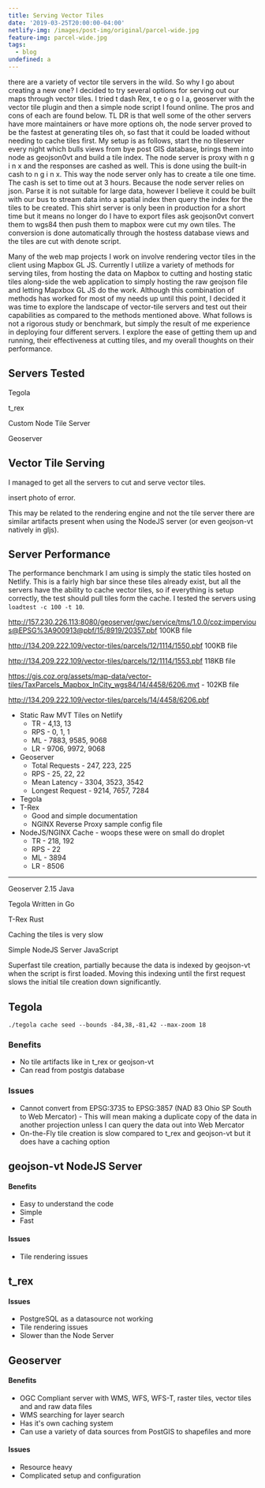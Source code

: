 ```yaml
---
title: Serving Vector Tiles
date: '2019-03-25T20:00:00-04:00'
netlify-img: /images/post-img/original/parcel-wide.jpg
feature-img: parcel-wide.jpg
tags:
  - blog
undefined: a
---
```

there are a variety of vector tile servers in the wild. So why I go about creating a new one? I decided to try several options for serving out our maps through vector tiles. I tried t dash Rex, t e o g o l a, geoserver with the vector tile plugin and then a simple node script I found online. The pros and cons of each are found below. TL DR is that well some of the other servers have more maintainers or have more options oh, the node server proved to be the fastest at generating tiles oh, so fast that it could be loaded without needing to cache tiles first. My setup is as follows, start the no tileserver every night which bulls views from bye post GIS database, brings them into node as geojson0vt and build a tile index. The node server is proxy with n g i n x and the responses are cashed as well. This is done using the built-in cash to n g i n x. This way the node server only has to create a tile one time. The cash is set to time out at 3 hours. Because the node server relies on json. Parse it is not suitable for large data, however I believe it could be built with our bus to stream data into a spatial index then query the index for the tiles to be created. This shirt server is only been in production for a short time but it means no longer do I have to export files ask geojson0vt convert them to wgs84 then push them to mapbox were cut my own tiles. The conversion is done automatically through the hostess database views and the tiles are cut with denote script.

Many of the web map projects I work on involve rendering vector tiles in the client using Mapbox GL JS. Currently I utilize a variety of methods for serving tiles, from hosting the data on Mapbox to cutting and hosting static tiles along-side the web application to simply hosting the raw geojson file and letting Mapxbox GL JS do the work. Although this combination of methods has worked for most of my needs up until this point, I decided it was time to explore the landscape of vector-tile servers and test out their capabilities as compared to the methods mentioned above. What follows is not a rigorous study or benchmark, but simply the result of me experience in deploying four different servers. I explore the ease of getting them up and running, their effectiveness at cutting tiles, and my overall thoughts on their performance. 

## Servers Tested

Tegola

t_rex

Custom Node Tile Server

Geoserver

## Vector Tile Serving

I managed to get all the servers to cut and serve vector tiles. 

insert photo of error. 

This may be related to the rendering engine and not the tile server there are similar artifacts present when using the NodeJS server (or even geojson-vt natively in gljs).

## Server Performance

The performance benchmark I am using is simply the static tiles hosted on Netlify. This is a fairly high bar since these tiles already exist, but all the servers have the ability to cache vector tiles, so if everything is setup correctly, the test should pull tiles form the cache. I tested the servers using `loadtest -c 100 -t 10`.

http://157.230.226.113:8080/geoserver/gwc/service/tms/1.0.0/coz:impervious@EPSG%3A900913@pbf/15/8919/20357.pbf 100KB file

http://134.209.222.109/vector-tiles/parcels/12/1114/1550.pbf 100KB file

http://134.209.222.109/vector-tiles/parcels/12/1114/1553.pbf 118KB file

https://gis.coz.org/assets/map-data/vector-tiles/TaxParcels_Mapbox_InCity_wgs84/14/4458/6206.mvt - 102KB file

http://134.209.222.109/vector-tiles/parcels/14/4458/6206.pbf

* Static Raw MVT Tiles on Netlify
  * TR - 4,13, 13 
  * RPS - 0, 1, 1
  * ML - 7883, 9585, 9068
  * LR - 9706, 9972, 9068
* Geoserver
  * Total Requests - 247, 223, 225
  * RPS - 25, 22, 22
  * Mean Latency - 3304, 3523, 3542
  * Longest Request - 9214, 7657, 7284
* Tegola
* T-Rex
  * Good and simple documentation
  * NGINX Reverse Proxy sample config file
* NodeJS/NGINX Cache - woops these were on small do droplet
  * TR - 218, 192
  * RPS - 22
  * ML - 3894
  * LR - 8506

- - -

Geoserver 2.15
Java

Tegola
Written in Go

T-Rex
Rust

Caching the tiles is very slow

Simple NodeJS Server
JavaScript

Superfast tile creation, partially because the data is indexed by geojson-vt when the script is first loaded. Moving this indexing until the first request slows the initial tile creation down significantly.

## Tegola

`./tegola cache seed --bounds -84,38,-81,42 --max-zoom 18`

### Benefits

* No tile artifacts like in t_rex or geojson-vt
* Can read from postgis database

### Issues

* Cannot convert from EPSG:3735 to EPSG:3857 (NAD 83 Ohio SP South to Web Mercator)
  		- This will mean making a duplicate copy of the data in another projection unless I can query the data out into Web Mercator
* On-the-Fly tile creation is slow compared to t_rex and geojson-vt but it does have a caching option

## geojson-vt NodeJS Server

#### Benefits

* Easy to understand the code
* Simple
* Fast

#### Issues

* Tile rendering issues

## t_rex

#### Issues

* PostgreSQL as a datasource not working
* Tile rendering issues
* Slower than the Node Server

## Geoserver

#### Benefits

* OGC Compliant server with WMS, WFS, WFS-T, raster tiles, vector tiles and and raw data files
* WMS searching for layer search
* Has it's own caching system
* Can use a variety of data sources from PostGIS to shapefiles and more

#### Issues

* Resource heavy
* Complicated setup and configuration
